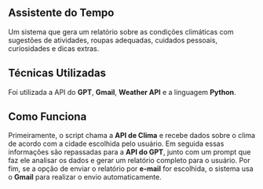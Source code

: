 ## Assistente do Tempo

Um sistema que gera um relatório sobre as condições climáticas com sugestões de atividades, roupas adequadas, cuidados pessoais, curiosidades e dicas extras.

## Técnicas Utilizadas
Foi utilizada a API do **GPT**, **Gmail**, **Weather API** e a linguagem **Python**.

## Como Funciona
Primeiramente, o script chama a **API de Clima** e recebe dados sobre o clima de acordo com a cidade escolhida pelo usuário. Em seguida essas informações são repassadas para a **API do GPT**, junto com um prompt que faz ele analisar os dados e gerar um relatório completo para o usuário. Por fim, se a opção de enviar o relatório por **e-mail** for escolhida, o sistema usa o **Gmail** para realizar o envio automaticamente.

